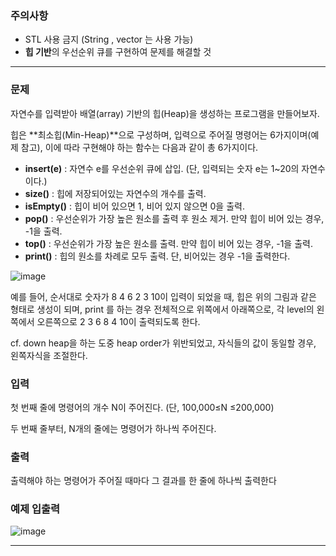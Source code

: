 ### 주의사항

- STL 사용 금지 (String , vector 는 사용 가능)
- **힙 기반**의 우선순위 큐를 구현하여 문제를 해결할 것

---

### 문제

자연수를 입력받아 배열(array) 기반의 힙(Heap)을 생성하는 프로그램을 만들어보자.

힙은 **최소힙(Min-Heap)**으로 구성하며, 입력으로 주어질 명령어는 6가지이며(예제 참고), 이에 따라 구현해야 하는 함수는 다음과 같이 총 6가지이다.

- **insert(e)** : 자연수 e를 우선순위 큐에 삽입. (단, 입력되는 숫자 e는 1~20의 자연수이다.)
- **size()** : 힙에 저장되어있는 자연수의 개수를 출력.
- **isEmpty()** : 힙이 비어 있으면 1, 비어 있지 않으면 0을 출력.
- **pop()** : 우선순위가 가장 높은 원소를 출력 후 원소 제거. 만약 힙이 비어 있는 경우, -1을 출력.
- **top()** : 우선순위가 가장 높은 원소를 출력. 만약 힙이 비어 있는 경우, -1을 출력.
- **print()** : 힙의 원소를 차례로 모두 출력. 단, 비어있는 경우 -1을 출력한다.

![image](https://github.com/pastjung/DataStructure/assets/87860163/3de04853-9db8-4210-8fdd-6de6a021f33e)


예를 들어, 순서대로 숫자가 8 4 6 2 3 10이 입력이 되었을 때, 힙은 위의 그림과 같은 형태로 생성이 되며, print 를 하는 경우 전체적으로 위쪽에서 아래쪽으로, 각 level의 왼쪽에서 오른쪽으로 2 3 6 8 4 10이 출력되도록 한다.

cf. down heap을 하는 도중 heap order가 위반되었고, 자식들의 값이 동일할 경우, 왼쪽자식을 조절한다.

### 입력

첫 번째 줄에 명령어의 개수 N이 주어진다. (단, 100,000≤N ≤200,000) 

두 번째 줄부터, N개의 줄에는 명령어가 하나씩 주어진다.

### 출력

출력해야 하는 명령어가 주어질 때마다 그 결과를 한 줄에 하나씩 출력한다

### 예제 입출력

![image](https://github.com/pastjung/DataStructure/assets/87860163/4fa5610a-76b2-4407-bb9a-9e64b821f916)

---
